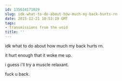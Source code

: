 ```yaml
---
id: 135634171029
slug: idk-what-to-do-about-how-much-my-back-hurts-rn
date: 2015-12-21 10:53:19 GMT
tags:
- transmissions from the void
title: ''
---
```


idk what to do about how much my back hurts rn.

it hurt enough that it woke me up.

i guess i'll try a muscle relaxant.

fuck u back.